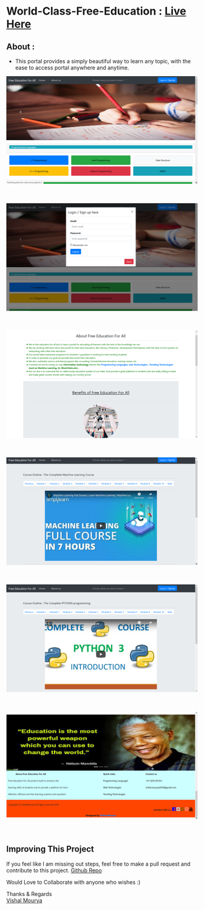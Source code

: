 # World-Class-Free-Education : [Live Here](https://vishal-mourya.github.io/World-Class-Free-Education/index.html)


## About :

- This portal provides a simply beautiful way to learn any topic, with the ease to access portal anywhere and anytime.

![s1](https://github.com/vishal-mourya/World-Class-Free-Education/blob/main/pics/s1.png?raw=true) <br> <br> <br> 

![s2](https://github.com/vishal-mourya/World-Class-Free-Education/blob/main/pics/s2.png?raw=true) <br> <br> <br> 

![s3](https://github.com/vishal-mourya/World-Class-Free-Education/blob/main/pics/s3.png?raw=true) <br> <br> <br> 

![s4](https://github.com/vishal-mourya/World-Class-Free-Education/blob/main/pics/s4.png?raw=true) <br> <br> <br> 

![s5](https://github.com/vishal-mourya/World-Class-Free-Education/blob/main/pics/s5.png?raw=true) <br> <br> <br> 

![s6](https://github.com/vishal-mourya/World-Class-Free-Education/blob/main/pics/s6.png?raw=true) <br> <br> <br> 

## Improving This Project

If you feel like I am missing out steps, feel free to make a pull request and contribute to this project. [Github Repo](https://github.com/vishal-mourya/World-Class-Free-Education)

Would Love to Collaborate with anyone who wishes :)

Thanks & Regards <br>
[Vishal Mourya](https://www.linkedin.com/in/vishal-mourya-a4245b18b/)
